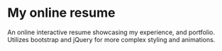 # My online resume

An online interactive resume showcasing my experience, and portfolio. 
Utilizes bootstrap and jQuery for more complex styling and animations. 